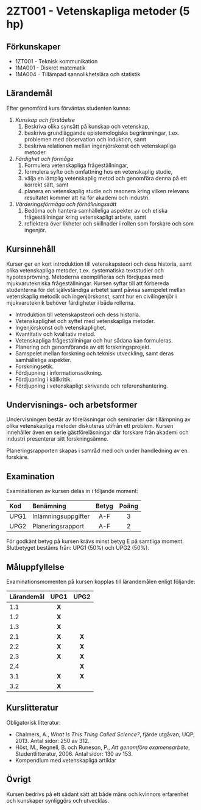 # 2ZT001 - Vetenskapliga metoder (5 hp)

## Förkunskaper

- 1ZT001 - Teknisk kommunikation
- 1MA001 - Diskret matematik
- 1MA004 - Tillämpad sannolikhetslära och statistik

## Lärandemål

Efter genomförd kurs förväntas studenten kunna:

1. *Kunskap och förståelse*
    1. Beskriva olika synsätt på kunskap och vetenskap,
    2. beskriva grundläggande epistemologiska begränsningar, t.ex. problemen med observation och induktion, samt
    3. beskriva relationen mellan ingenjörskonst och vetenskapliga metoder.
2. *Färdighet och förmåga*
    1. Formulera vetenskapliga frågeställningar,
    2. formulera syfte och omfattning hos en vetenskaplig studie,
    3. välja en lämplig vetenskaplig metod och genomföra denna på ett korrekt sätt, samt
    4. planera en vetenskaplig studie och resonera kring vilken relevans resultatet kommer att ha för akademi och industri.
3. *Värderingsförmåga och förhållningssätt*
    1. Bedöma och hantera samhälleliga aspekter av och etiska frågeställningar kring vetenskapligt arbete, samt
    2. reflektera över likheter och skillnader i rollen som forskare och som ingenjör.

## Kursinnehåll

Kurser ger en kort introduktion till vetenskapsteori och dess historia, samt olika vetenskapliga metoder, t.ex. systematiska textstudier och hypotesprövning. Metoderna exemplifieras och fördjupas med mjukvarutekniska frågeställningar. Kursen syftar till att förbereda studenterna för det självständiga arbetet samt påvisa samspelet mellan vetenskaplig metodik och ingenjörskonst, samt hur en civilingenjör i mjukvaruteknik behöver färdigheter i båda rollerna.

- Introduktion till vetenskapsteori och dess historia.
- Vetenskaplighet och syftet med vetenskapliga metoder.
- Ingenjörskonst och vetenskaplighet.
- Kvantitativ och kvalitativ metod.
- Vetenskapliga frågeställningar och hur sådana kan formuleras.
- Planering och genomförande av ett forskningsprojekt.
- Samspelet mellan forskning och teknisk utveckling, samt deras samhälleliga aspekter.
- Forskningsetik.
- Fördjupning i informationssökning.
- Fördjupning i källkritik.
- Fördjupning i vetenskapligt skrivande och referenshantering.

## Undervisnings- och arbetsformer

Undervisningen består av föreläsningar och seminarier där tillämpning av olika vetenskapliga metoder diskuteras utifrån ett problem. Kursen innehåller även en serie gästföreläsningar där forskare från akademi och industri presenterar sitt forskningsämne.

Planeringsrapporten skapas i samråd med och under handledning av en forskare.

## Examination

Examinationen av kursen delas in i följande moment:

| Kod  | Benämning                                   | Betyg | Poäng |  
| :--- | :------------------------------------------ | :---: | :---: |  
| UPG1 | Inlämningsuppgifter                          | A-F   | 3     |  
| UPG2 | Planeringsrapport                           | A-F   | 2     |  

För godkänt betyg på kursen krävs minst betyg E på samtliga moment. Slutbetyget bestäms från: UPG1 (50%) och UPG2 (50%).

## Måluppfyllelse

Examinationsmomenten på kursen kopplas till lärandemålen enligt följande:

| Lärandemål | UPG1  | UPG2  |
| :--------- | :---: | :---: |
| 1.1        | **X** |       |
| 1.2        | **X** |       |
| 1.3        | **X** |       |
| 2.1        | **X** | **X** |
| 2.2        | **X** | **X** |
| 2.3        | **X** | **X** |
| 2.4        |       | **X** |
| 3.1        | **X** | **X** |
| 3.2        | **X** |       |

## Kurslitteratur

Obligatorisk litteratur:

- Chalmers, A.,  *What Is This Thing Called Science?*, fjärde utgåvan, UQP, 2013. Antal sidor: 250 av 312.
- Höst, M., Regnell, B. och Runeson, P., *Att genomföra examensarbete*, Studentlitteratur, 2006. Antal sidor: 130 av 153.
- Kompendium med vetenskapliga artiklar

## Övrigt

Kursen bedrivs på ett sådant sätt att både mäns och kvinnors erfarenhet och kunskaper synliggörs och utvecklas.
